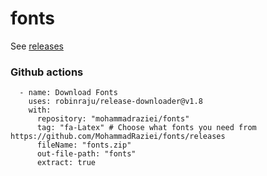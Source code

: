 # fonts

See [releases](https://github.com/MohammadRaziei/fonts/releases)


### Github actions

```
  - name: Download Fonts
    uses: robinraju/release-downloader@v1.8
    with:
      repository: "mohammadraziei/fonts"
      tag: "fa-Latex" # Choose what fonts you need from https://github.com/MohammadRaziei/fonts/releases
      fileName: "fonts.zip"
      out-file-path: "fonts"
      extract: true
```
